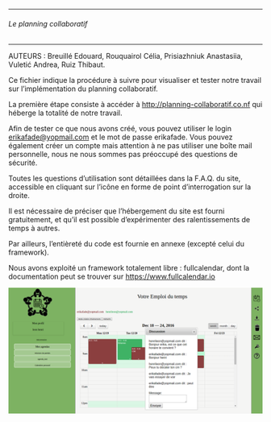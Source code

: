 _______________________________________
###### Le planning collaboratif #######
_______________________________________

AUTEURS : Breuillé Edouard, Rouquairol Célia, Prisiazhniuk Anastasiia, Vuletić Andrea, 
Ruiz Thibaut.

Ce fichier indique la procédure à suivre pour visualiser et tester notre travail sur l’implémentation du planning collaboratif.

La première étape consiste à accéder à  http://planning-collaboratif.co.nf qui héberge la totalité de notre travail.

Afin de tester ce que nous avons créé, vous pouvez utiliser le login erikafade@yopmail.com et le mot de passe erikafade. Vous pouvez également créer un compte mais attention à ne pas utiliser une boîte mail personnelle, nous ne nous sommes pas préoccupé des questions de sécurité.

Toutes les questions d’utilisation sont détaillées dans la F.A.Q. du site, accessible en cliquant sur l’icône en forme de point d’interrogation sur la droite.

Il est nécessaire de préciser que l’hébergement du site est fourni gratuitement, et qu’il est possible d’expérimenter des ralentissements de temps à autres.

Par ailleurs, l’entièreté du code est fournie en annexe (excepté celui du framework).

Nous avons exploité un framework totalement libre : fullcalendar, dont la documentation peut se trouver sur https://www.fullcalendar.io

<p align="center">
  <img src="https://github.com/miralisa/planning-collaboratif/blob/master/img/planning-collaboratif.png"/>
 </p>

